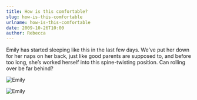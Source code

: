 ```yaml
---
title: How is this comfortable?
slug: how-is-this-comfortable
urlname: how-is-this-comfortable
date: 2009-10-26T10:00
author: Rebecca
---
```

Emily has started sleeping like this in the last few days. We&#x02bc;ve put her
down for her naps on her back, just like good parents are supposed to, and
before too long, she&#x02bc;s worked herself into this spine-twisting position.
Can rolling over be far behind?

![Emily][a]

[a]: {static}/images/2009-10-19-emily-01.jpg

![Emily][b]

[b]: {static}/images/2009-10-19-emily-02.jpg
